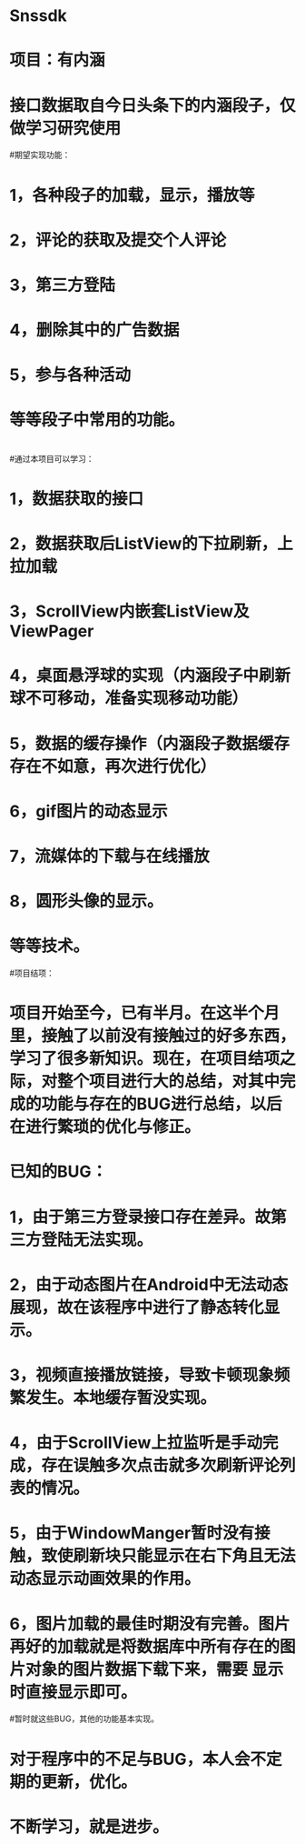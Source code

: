 # Snssdk
# 项目：有内涵
# 接口数据取自今日头条下的内涵段子，仅做学习研究使用
#期望实现功能：
#   1，各种段子的加载，显示，播放等
#   2，评论的获取及提交个人评论
#   3，第三方登陆
#   4，删除其中的广告数据
#   5，参与各种活动
#   等等段子中常用的功能。
#
#通过本项目可以学习：
#   1，数据获取的接口
#   2，数据获取后ListView的下拉刷新，上拉加载
#   3，ScrollView内嵌套ListView及ViewPager
#   4，桌面悬浮球的实现（内涵段子中刷新球不可移动，准备实现移动功能）
#   5，数据的缓存操作（内涵段子数据缓存存在不如意，再次进行优化）
#   6，gif图片的动态显示
#   7，流媒体的下载与在线播放
#   8，圆形头像的显示。
#   等等技术。
#项目结项：
#       项目开始至今，已有半月。在这半个月里，接触了以前没有接触过的好多东西，学习了很多新知识。现在，在项目结项之际，对整个项目进行大的总结，对其中完成的功能与存在的BUG进行总结，以后在进行繁琐的优化与修正。
#       已知的BUG：
#                1，由于第三方登录接口存在差异。故第三方登陆无法实现。
#                2，由于动态图片在Android中无法动态展现，故在该程序中进行了静态转化显示。
#                3，视频直接播放链接，导致卡顿现象频繁发生。本地缓存暂没实现。
#                4，由于ScrollView上拉监听是手动完成，存在误触多次点击就多次刷新评论列表的情况。
#                5，由于WindowManger暂时没有接触，致使刷新块只能显示在右下角且无法动态显示动画效果的作用。
#                6，图片加载的最佳时期没有完善。图片再好的加载就是将数据库中所有存在的图片对象的图片数据下载下来，需要 显示时直接显示即可。

#暂时就这些BUG，其他的功能基本实现。
#        对于程序中的不足与BUG，本人会不定期的更新，优化。
#        
#        不断学习，就是进步。

